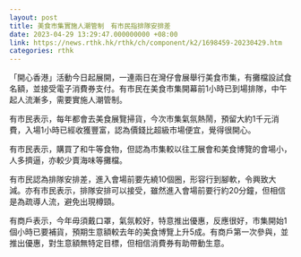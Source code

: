 ```yaml
---
layout: post
title: 美食市集實施人潮管制　有市民指排隊安排差
date: 2023-04-29 13:29:47.000000000 +08:00
link: https://news.rthk.hk/rthk/ch/component/k2/1698459-20230429.htm
categories: rthk
---
```


「開心香港」活動今日起展開，一連兩日在灣仔會展舉行美食市集，有攤檔設試食名額，並接受電子消費券支付。有市民在美食市集開幕前1小時已到場排隊，中午起人流漸多，需要實施人潮管制。

有市民表示，每年都會去美食展覽掃貨，今次市集氣氛熱鬧，預留大約1千元消費，入場1小時已經收獲豐富，認為價錢比超級市場便宜，覺得很開心。

有市民表示，購買了和牛等食物，但認為市集較以往工展會和美食博覽的會場小，人多擠逼，亦較少賣海味等攤檔。

有市民認為排隊安排差，進入會場前要先繞10個圈，形容行到腳軟，令興致大減。亦有市民表示，排隊安排可以接受，雖然進入會場前要行約20分鐘，但相信是為疏導人流，避免出現樽頸。

有商戶表示，今年毋須戴口罩，氣氛較好，特意推出優惠，反應很好，市集開始1個小時已要補貨，預期生意額較去年的美食博覽上升5成。有商戶第一次參與，並推出優惠，對生意額無特定目標，但相信消費券有助帶動生意。
